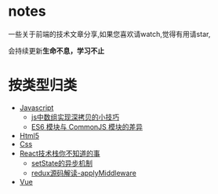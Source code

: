 # notes
一些关于前端的技术文章分享,如果您喜欢请watch,觉得有用请star,

会持续更新**生命不息，学习不止**

# 按类型归类
* [Javascript](#javascript)
  * [js中数组实现深拷贝的小技巧](https://github.com/front-end-note/notes/issues/2)
  * [ES6 模块与 CommonJS 模块的差异](https://github.com/front-end-note/notes/issues/3)
* [Html5](#html5)
* [Css](#css)
* [React技术栈你不知道的事](#react)
  * [setState的异步机制](https://github.com/front-end-note/notes/issues/1)
  * [redux源码解读-applyMiddleware](https://github.com/front-end-note/notes/issues/4)
* [Vue](#vue)

